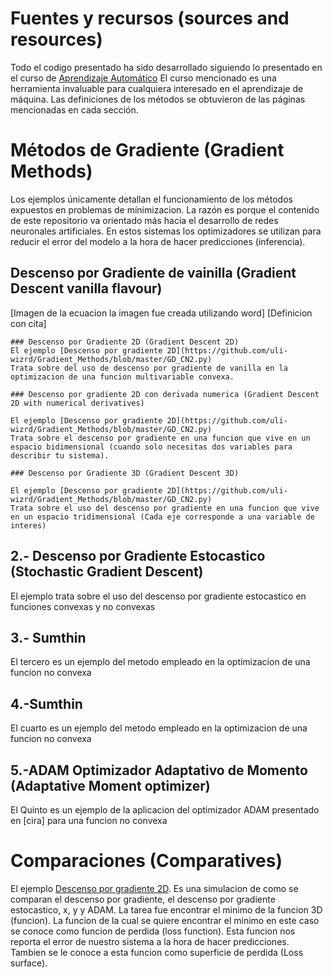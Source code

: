 # Fuentes y recursos (sources and resources)

Todo el codigo presentado ha sido desarrollado siguiendo lo presentado en el curso de [Aprendizaje Automático](http://personal.cimat.mx:8181/~mrivera/cursos/temas_aprendizaje.html)
El curso mencionado es una herramienta invaluable para cualquiera interesado en el aprendizaje de máquina.
Las definiciones de los métodos se obtuvieron de las páginas mencionadas en cada sección.


# **Métodos de Gradiente (Gradient Methods)**

Los ejemplos únicamente detallan el funcionamiento de los métodos expuestos en problemas de mínimizacion.
La razón es porque el contenido de este repositorio va orientado más hacia el desarrollo de redes neuronales artificiales.
En estos sistemas los optimizadores se utilizan para reducir el error del modelo a la hora de hacer predicciones (inferencia).

  ## Descenso por Gradiente de vainilla (Gradient Descent vanilla flavour)
  [Imagen de la ecuacion la imagen fue creada utilizando word]
  [Definicion con cita]

    ### Descenso por Gradiente 2D (Gradient Descent 2D)
    El ejemplo [Descenso por gradiente 2D](https://github.com/uli-wizrd/Gradient_Methods/blob/master/GD_CN2.py) 
    Trata sobre del uso de descenso por gradiente de vanilla en la optimizacion de una funcion multivariable convexa.

    ### Descenso por gradiente 2D con derivada numerica (Gradient Descent 2D with numerical derivatives)

    El ejemplo [Descenso por gradiente 2D](https://github.com/uli-wizrd/Gradient_Methods/blob/master/GD_CN2.py) 
    Trata sobre el descenso por gradiente en una funcion que vive en un espacio bidimensional (cuando solo necesitas dos variables para describir tu sistema).

    ### Descenso por Gradiente 3D (Gradient Descent 3D)
    
    El ejemplo [Descenso por gradiente 2D](https://github.com/uli-wizrd/Gradient_Methods/blob/master/GD_CN2.py)
    Trata sobre el uso del descenso por gradiente en una funcion que vive en un espacio tridimensional (Cada eje corresponde a una variable de interes)

  ## 2.- Descenso por Gradiente Estocastico (Stochastic Gradient Descent)

  
  El ejemplo trata sobre el uso del descenso por gradiente estocastico en funciones convexas y no convexas

  ## 3.- Sumthin

  El tercero es un ejemplo del metodo empleado en la optimizacion de una funcion no convexa

  ## 4.-Sumthin

  El cuarto es un ejemplo del metodo empleado en la optimizacion de una funcion no convexa

  ## 5.-ADAM Optimizador Adaptativo de Momento (Adaptative Moment optimizer) 

  El Quinto es un ejemplo de la aplicacion del optimizador ADAM presentado en [cira] para una funcion no convexa

# Comparaciones (Comparatives)

El ejemplo [Descenso por gradiente 2D](https://github.com/uli-wizrd/Gradient_Methods/blob/master/GD_CN2.py).
Es una simulacion de como se comparan el descenso por gradiente, el descenso por gradiente estocastico, x, y y ADAM.
La tarea fue encontrar el minimo de la funcion 3D (funcion).
La funcion de la cual se quiere encontrar el minimo en este caso se conoce como funcion de perdida (loss function).
Esta funcion nos reporta el error de nuestro sistema a la hora de hacer predicciones.
Tambien se le conoce a esta funcion como superficie de perdida (Loss surface).


